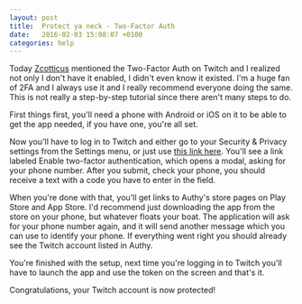 ```yaml
---
layout: post
title:  Protect ya neck - Two-Factor Auth
date:   2016-02-03 15:08:07 +0100
categories: help
---
```

Today [Zcotticus](http://twitch.tv/zcotticus) mentioned the Two-Factor Auth on Twitch
and I realized not only I don't have it enabled, I didn't even know it existed. I'm
a huge fan of 2FA and I always use it and I really recommend everyone doing the same.
This is not really a step-by-step tutorial since there aren't many steps to do.

First things first, you'll need a phone with Android or iOS on it to be able to get
the app needed, if you have one, you're all set.

Now you'll have to log in to Twitch and either go to your Security & Privacy settings
from the Settings menu, or just use [this link here](https://secure.twitch.tv/settings/security).
You'll see a link labeled Enable two-factor authentication, which opens a modal, asking
for your phone number. After you submit, check your phone, you should receive a text
with a code you have to enter in the field.

When you're done with that, you'll get links to Authy's store pages on Play Store and App
Store. I'd recommend just downloading the app from the store on your phone, but whatever
floats your boat. The application will ask for your phone number again, and it will send
another message which you can use to identify your phone. If everything went right
you should already see the Twitch account listed in Authy.

You're finished with the setup, next time you're logging in to Twitch you'll have to launch
the app and use the token on the screen and that's it.

Congratulations, your Twitch account is now protected!
